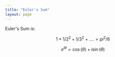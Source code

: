 ```yaml
---
title: "Euler's Sum"
layout: page
---
```



Euler's Sum is:

$$ 1 + 1/2^2 + 1/3^2 + .... = pi^2/6 $$

$$ e^{i\theta}=\cos(\theta)+i\sin(\theta) $$
